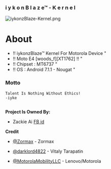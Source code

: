 ### i y k o n B l a z e™ - K e r n e l ###
![iykonzBlaze-Kernel.png](https://github.com/iykequame/android_kernel_motorola_woods_f/blob/master/iykonzblaze-kernel-3.18.x/iykonzBlaze-Kernel.png)

# About #

 * !! iykonzBlaze™ Kernel For Motorola Device  "
 * !! Moto E4 [woods_f][XT1762] !! "
 * !! Chipset : MT6737  "
 * !! OS : Android 7.1.1 - Nougat  "


### Motto ###

```
Talent Is Nothing Without Ethics!
-iyke


```


**Project Is Owned By:** 

  * Zackie Ai
  [FB id](https://www.facebook.com/zac.nana.iyke)
  
  
**Credit**

  * [@Zormax](https://github.com/Zormax) - Zormax

  * [@darklord4822](https://github.com/darklord4822) - Vitaly Tarapatin
  
  * [@MotorolaMobilityLLC](https://github.com/MotorolaMobilityLLC) - Lenovo/Motorola

